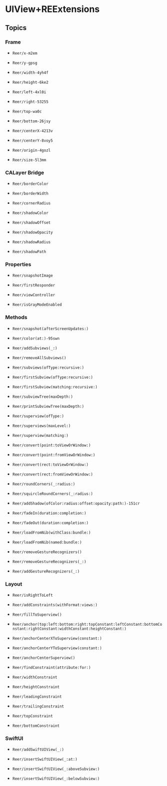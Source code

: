 # UIView+REExtensions

## Topics

### Frame

- ``Reer/x-m2em``

- ``Reer/y-gpsg``

- ``Reer/width-4yh4f``

- ``Reer/height-6ke2``

- ``Reer/left-4xl0i``

- ``Reer/right-53255``

- ``Reer/top-wa0c``

- ``Reer/bottom-26jsy``

- ``Reer/centerX-4213v``

- ``Reer/centerY-8voy5``

- ``Reer/origin-4gozl``

- ``Reer/size-5l3mm``

### CALayer Bridge

- ``Reer/borderColor``

- ``Reer/borderWidth``

- ``Reer/cornerRadius``

- ``Reer/shadowColor``

- ``Reer/shadowOffset``

- ``Reer/shadowOpacity``

- ``Reer/shadowRadius``

- ``Reer/shadowPath``

### Properties

- ``Reer/snapshotImage``

- ``Reer/firstResponder``

- ``Reer/viewController``

- ``Reer/isGrayModeEnabled``

### Methods

- ``Reer/snapshot(afterScreenUpdates:)``

- ``Reer/color(at:)-95swn``

- ``Reer/addSubviews(_:)``

- ``Reer/removeAllSubviews()``

- ``Reer/subviews(ofType:recursive:)``

- ``Reer/firstSubview(ofType:recursive:)``

- ``Reer/firstSubview(matching:recursive:)``

- ``Reer/subviewTree(maxDepth:)``

- ``Reer/printSubviewTree(maxDepth:)``

- ``Reer/superview(ofType:)``

- ``Reer/superviews(maxLevel:)``

- ``Reer/superview(matching:)``

- ``Reer/convert(point:toViewOrWindow:)``

- ``Reer/convert(point:fromViewOrWindow:)``

- ``Reer/convert(rect:toViewOrWindow:)``

- ``Reer/convert(rect:fromViewOrWindow:)``

- ``Reer/roundCorners(_:radius:)``

- ``Reer/squircleRoundCorners(_:radius:)``

- ``Reer/addShadow(ofColor:radius:offset:opacity:path:)-151cr``

- ``Reer/fadeIn(duration:completion:)``

- ``Reer/fadeOut(duration:completion:)``

- ``Reer/loadFromNib(withClass:bundle:)``

- ``Reer/loadFromNib(named:bundle:)``

- ``Reer/removeGestureRecognizers()``

- ``Reer/removeGestureRecognizers(_:)``

- ``Reer/addGestureRecognizers(_:)``

### Layout

- ``Reer/isRightToLeft``

- ``Reer/addConstraints(withFormat:views:)``

- ``Reer/fillToSuperview()``

- ``Reer/anchor(top:left:bottom:right:topConstant:leftConstant:bottomConstant:rightConstant:widthConstant:heightConstant:)``

- ``Reer/anchorCenterXToSuperview(constant:)``

- ``Reer/anchorCenterYToSuperview(constant:)``

- ``Reer/anchorCenterSuperview()``

- ``Reer/findConstraint(attribute:for:)``

- ``Reer/widthConstraint``

- ``Reer/heightConstraint``

- ``Reer/leadingConstraint``

- ``Reer/trailingConstraint``

- ``Reer/topConstraint``

- ``Reer/bottomConstraint``

### SwiftUI

- ``Reer/addSwiftUIView(_:)``

- ``Reer/insertSwiftUIView(_:at:)``

- ``Reer/insertSwiftUIView(_:aboveSubview:)``

- ``Reer/insertSwiftUIView(_:belowSubview:)``
